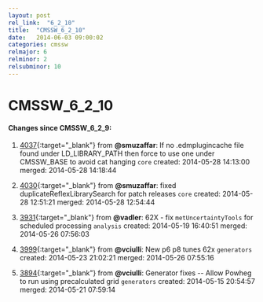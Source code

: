 ```yaml
---
layout: post
rel_link:  "6_2_10"
title:  "CMSSW_6_2_10"
date:   2014-06-03 09:00:02
categories: cmssw
relmajor: 6
relminor: 2
relsubminor: 10
---
```


# CMSSW_6_2_10
#### Changes since CMSSW_6_2_9:

1. [4037](http://github.com/cms-sw/cmssw/pull/4037){:target="_blank"}  from **@smuzaffar**: If no .edmplugincache file found under LD_LIBRARY_PATH then force to use one under CMSSW_BASE to avoid cat hanging `core`  created: 2014-05-28 14:13:00 merged: 2014-05-28 14:18:44

2. [4030](http://github.com/cms-sw/cmssw/pull/4030){:target="_blank"}  from **@smuzaffar**: fixed duplicateReflexLibrarySearch for patch releases `core`  created: 2014-05-28 12:51:21 merged: 2014-05-28 12:54:44

3. [3931](http://github.com/cms-sw/cmssw/pull/3931){:target="_blank"}  from **@vadler**: 62X - fix `metUncertaintyTools` for scheduled processing `analysis`  created: 2014-05-19 16:40:51 merged: 2014-05-26 07:56:03

4. [3999](http://github.com/cms-sw/cmssw/pull/3999){:target="_blank"}  from **@vciulli**: New p6 p8 tunes 62x `generators`  created: 2014-05-23 21:02:21 merged: 2014-05-26 07:55:16

5. [3894](http://github.com/cms-sw/cmssw/pull/3894){:target="_blank"}  from **@vciulli**: Generator fixes -- Allow Powheg to run using precalculated grid  `generators`  created: 2014-05-15 20:54:57 merged: 2014-05-21 07:59:14
